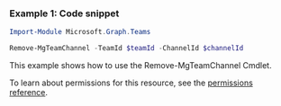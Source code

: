 ### Example 1: Code snippet

```powershellImport-Module Microsoft.Graph.Teams

Remove-MgTeamChannel -TeamId $teamId -ChannelId $channelId
```
This example shows how to use the Remove-MgTeamChannel Cmdlet.
To learn about permissions for this resource, see the [permissions reference](/graph/permissions-reference).

